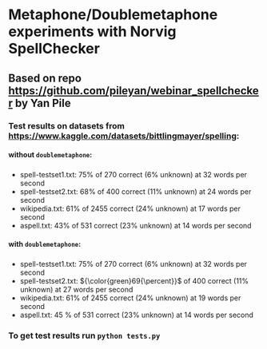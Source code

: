# Metaphone/Doublemetaphone experiments with Norvig SpellChecker
## Based on repo https://github.com/pileyan/webinar_spellchecker by Yan Pile

### Test results on datasets from https://www.kaggle.com/datasets/bittlingmayer/spelling:
#### without `doublemetaphone`:
#####
- spell-testset1.txt: 75% of 270 correct (6% unknown) at 32 words per second 
- spell-testset2.txt: 68% of 400 correct (11% unknown) at 24 words per second 
- wikipedia.txt: 61% of 2455 correct (24% unknown) at 17 words per second 
- aspell.txt: 43% of 531 correct (23% unknown) at 14 words per second 

#### with `doublemetaphone`:
#####

- spell-testset1.txt: 75% of 270 correct (6% unknown) at 32 words per second 
- spell-testset2.txt: ${\color{green}69{\percent}}$ of 400 correct (11% unknown) at 27 words per second 
- wikipedia.txt: 61% of 2455 correct (24% unknown) at 19 words per second 
- aspell.txt: $\qty[color=red]{45}{\percent}$ of 531 correct (23% unknown) at 14 words per second

### To get test results run `python tests.py`